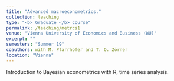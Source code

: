```yaml
---
title: "Advanced macroeconometrics."
collection: teaching
type: "<b> Graduate </b> course"
permalink: /teaching/metrcs1
venue: "Vienna University of Economics and Business (WU)"
excerpt: ""
semesters: "Summer 19"
coauthors: with M. Pfarrhofer and T. O. Zörner
location: "Vienna"
---
```


Introduction to Bayesian econometrics with R, time series analysis.

